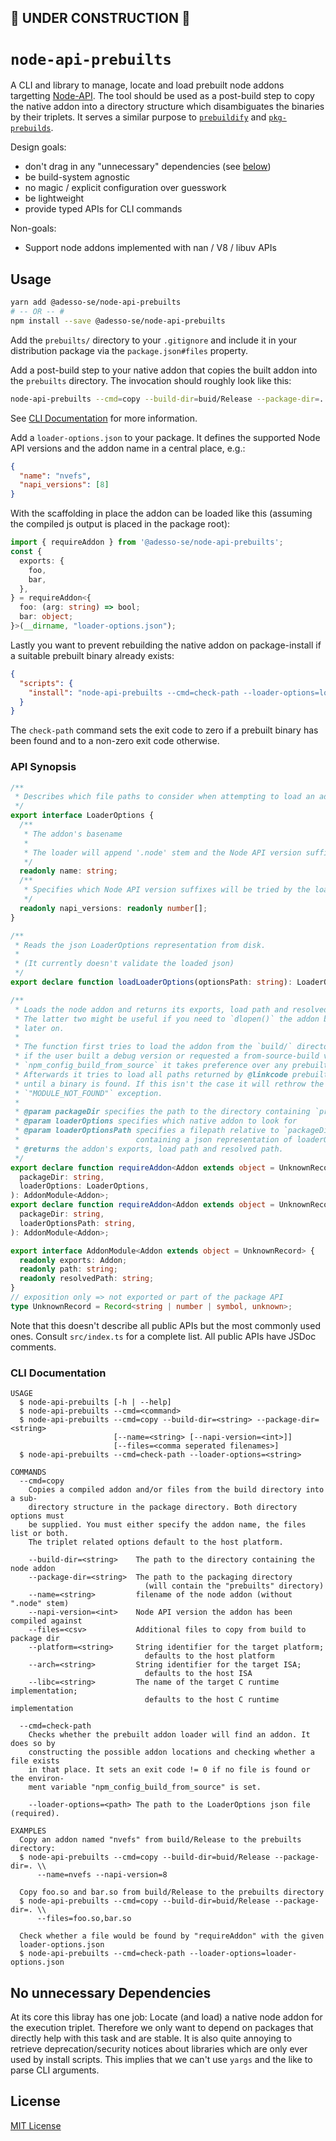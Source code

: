 ## 🚧 **UNDER CONSTRUCTION** 🚧
# `node-api-prebuilts`

A CLI and library to manage, locate and load prebuilt node addons targetting [Node-API].
The tool should be used as a post-build step to copy the native addon into a
directory structure which disambiguates the binaries by their triplets.
It serves a similar purpose to [`prebuildify`] and [`pkg-prebuilds`].

Design goals:
  * don't drag in any "unnecessary" dependencies (see [below](#no-unnecessary-dependencies))
  * be build-system agnostic
  * no magic / explicit configuration over guesswork
  * be lightweight
  * provide typed APIs for CLI commands

Non-goals:
  * Support node addons implemented with nan / V8 / libuv APIs


## Usage

```sh
yarn add @adesso-se/node-api-prebuilts
# -- OR -- #
npm install --save @adesso-se/node-api-prebuilts
```

Add the `prebuilts/` directory to your `.gitignore` and include it in your 
distribution package via the `package.json#files` property.

Add a post-build step to your native addon that copies the built addon into the
`prebuilts` directory. The invocation should roughly look like this:
```sh
node-api-prebuilts --cmd=copy --build-dir=buid/Release --package-dir=. --name=nvefs --napi-version=8
```
See [CLI Documentation](#cli-documentation) for more information.

Add a `loader-options.json` to your package. It defines the supported Node API
versions and the addon name in a central place, e.g.:
```json
{
  "name": "nvefs",
  "napi_versions": [8]
}
```
With the scaffolding in place the addon can be loaded like this (assuming the
compiled js output is placed in the package root):
```ts
import { requireAddon } from '@adesso-se/node-api-prebuilts';
const {
  exports: {
    foo,
    bar,
  },
} = requireAddon<{
  foo: (arg: string) => bool;
  bar: object;
}>(__dirname, "loader-options.json");
```

Lastly you want to prevent rebuilding the native addon on package-install if a
suitable prebuilt binary already exists:
```json
{
  "scripts": {
    "install": "node-api-prebuilts --cmd=check-path --loader-options=loader-options.json || <the addon needs to be built>"
  }
}
```
The `check-path` command sets the exit code to zero if a prebuilt binary has 
been found and to a non-zero exit code otherwise.


### API Synopsis

```ts
/**
 * Describes which file paths to consider when attempting to load an addon.
 */
export interface LoaderOptions {
  /**
   * The addon's basename
   *
   * The loader will append '.node' stem and the Node API version suffix.
   */
  readonly name: string;
  /**
   * Specifies which Node API version suffixes will be tried by the loader.
   */
  readonly napi_versions: readonly number[];
}

/**
 * Reads the json LoaderOptions representation from disk.
 *
 * (It currently doesn't validate the loaded json)
 */
export declare function loadLoaderOptions(optionsPath: string): LoaderOptions;

/**
 * Loads the node addon and returns its exports, load path and resolved path.
 * The latter two might be useful if you need to `dlopen()` the addon binary
 * later on.
 *
 * The function first tries to load the addon from the `build/` directory, i.e.
 * if the user built a debug version or requested a from-source-build via
 * `npm_config_build_from_source` it takes preference over any prebuilt binary.
 * Afterwards it tries to load all paths returned by @linkcode prebuiltsDirectoryPath()
 * until a binary is found. If this isn't the case it will rethrow the last
 * `"MODULE_NOT_FOUND"` exception.
 *
 * @param packageDir specifies the path to the directory containing `prebuilts`
 * @param loaderOptions specifies which native addon to look for
 * @param loaderOptionsPath specifies a filepath relative to `packageDir`
 *                          containing a json representation of loaderOptions
 * @returns the addon's exports, load path and resolved path.
 */
export declare function requireAddon<Addon extends object = UnknownRecord>(
  packageDir: string,
  loaderOptions: LoaderOptions,
): AddonModule<Addon>;
export declare function requireAddon<Addon extends object = UnknownRecord>(
  packageDir: string,
  loaderOptionsPath: string,
): AddonModule<Addon>;

export interface AddonModule<Addon extends object = UnknownRecord> {
  readonly exports: Addon;
  readonly path: string;
  readonly resolvedPath: string;
}
// exposition only => not exported or part of the package API
type UnknownRecord = Record<string | number | symbol, unknown>;
```
Note that this doesn't describe all public APIs but the most commonly used ones.
Consult `src/index.ts` for a complete list. All public APIs have JSDoc comments.


### CLI Documentation

```
USAGE
  $ node-api-prebuilts [-h | --help]
  $ node-api-prebuilts --cmd=<command>
  $ node-api-prebuilts --cmd=copy --build-dir=<string> --package-dir=<string>
                       [--name=<string> [--napi-version=<int>]]
                       [--files=<comma seperated filenames>]
  $ node-api-prebuilts --cmd=check-path --loader-options=<string>

COMMANDS
  --cmd=copy
    Copies a compiled addon and/or files from the build directory into a sub-
    directory structure in the package directory. Both directory options must
    be supplied. You must either specify the addon name, the files list or both.
    The triplet related options default to the host platform.

    --build-dir=<string>    The path to the directory containing the node addon
    --package-dir=<string>  The path to the packaging directory
                              (will contain the "prebuilts" directory)
    --name=<string>         filename of the node addon (without ".node" stem)
    --napi-version=<int>    Node API version the addon has been compiled against
    --files=<csv>           Additional files to copy from build to package dir
    --platform=<string>     String identifier for the target platform;
                              defaults to the host platform
    --arch=<string>         String identifier for the target ISA;
                              defaults to the host ISA
    --libc=<string>         The name of the target C runtime implementation;
                              defaults to the host C runtime implementation

  --cmd=check-path
    Checks whether the prebuilt addon loader will find an addon. It does so by
    constructing the possible addon locations and checking whether a file exists
    in that place. It sets an exit code != 0 if no file is found or the environ-
    ment variable "npm_config_build_from_source" is set.

    --loader-options=<path> The path to the LoaderOptions json file (required).

EXAMPLES
  Copy an addon named "nvefs" from build/Release to the prebuilts directory:
  $ node-api-prebuilts --cmd=copy --build-dir=buid/Release --package-dir=. \\
      --name=nvefs --napi-version=8

  Copy foo.so and bar.so from build/Release to the prebuilts directory
  $ node-api-prebuilts --cmd=copy --build-dir=buid/Release --package-dir=. \\
      --files=foo.so,bar.so

  Check whether a file would be found by "requireAddon" with the given
  loader-options.json
  $ node-api-prebuilts --cmd=check-path --loader-options=loader-options.json
```


## No unnecessary Dependencies
At its core this libray has one job: Locate (and load) a native node addon for
the execution triplet. Therefore we only want to depend on packages that
directly help with this task and are stable. It is also quite annoying to
retrieve deprecation/security notices about libraries which are only ever used
by install scripts. This implies that we can't use `yargs` and the like to parse
CLI arguments.


## License

[MIT License](https://choosealicense.com/licenses/mit/)


[Node-API]: https://nodejs.org/dist/latest-v16.x/docs/api/n-api.html#node-api
[`prebuildify`]: https://www.npmjs.com/package/prebuildify
[`pkg-prebuilds`]: https://www.npmjs.com/package/pkg-prebuilds
